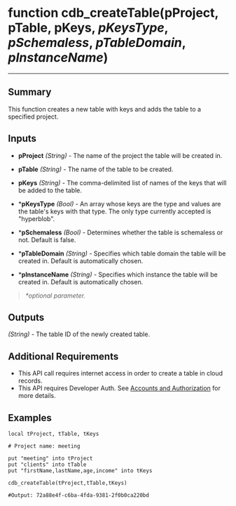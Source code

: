 # function cdb_createTable(pProject, pTable, pKeys, *pKeysType*, *pSchemaless*, *pTableDomain*, *pInstanceName*)
---
## Summary
This function creates a new table with keys and adds the table to a specified project.

## Inputs
* **pProject** *(String)* - The name of the project the table will be created in.

* **pTable** *(String)* - The name of the table to be created.

* **pKeys** *(String)* - The comma-delimited list of names of the keys that will be added to the table.

* \***pKeysType** *(Bool)* - An array whose keys are the type and values are the table's keys with that type. The only type currently accepted is "hyperblob".

* \***pSchemaless** *(Bool)* - Determines whether the table is schemaless or not. Default is false.

* \***pTableDomain** *(String)* - Specifies which table domain the table will be created in. Default is automatically chosen.

* \***pInstanceName** *(String)* - Specifies which instance the table will be created in. Default is automatically chosen.

> _*optional parameter._

## Outputs
*(String)* - The table ID of the newly created table.

## Additional Requirements
* This API call requires internet access in order to create a table in cloud records.
* This API requires Developer Auth. See [Accounts and Authorization](AddingUsers.md) for more details.

## Examples
```livecodeserver
local tProject, tTable, tKeys

# Project name: meeting

put "meeting" into tProject
put "clients" into tTable
put "firstName,lastName,age,income" into tKeys

cdb_createTable(tProject,tTable,tKeys)

#Output: 72a88e4f-c6ba-4fda-9381-2f0b0ca220bd
```